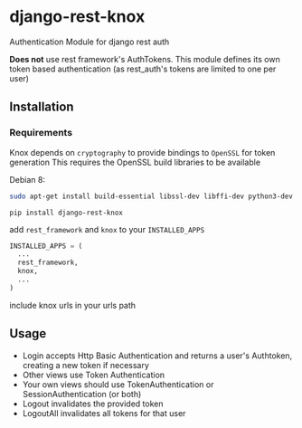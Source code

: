 # django-rest-knox
Authentication Module for django rest auth

**Does not** use rest framework's AuthTokens. This module defines its own
token based authentication (as rest_auth's tokens are limited to one per user)

## Installation

### Requirements

Knox depends on `cryptography` to provide bindings to `OpenSSL` for token generation
This requires the OpenSSL build libraries to be available

Debian 8:
```bash
sudo apt-get install build-essential libssl-dev libffi-dev python3-dev python-dev
```

```
pip install django-rest-knox
```

add `rest_framework` and `knox` to your `INSTALLED_APPS`

```python
INSTALLED_APPS = (
  ...
  rest_framework,
  knox,
  ...
)
```

include knox urls in your urls path

## Usage

- Login accepts Http Basic Authentication and returns a user's Authtoken,
  creating a new token if necessary
- Other views use Token Authentication
- Your own views should use TokenAuthentication or SessionAuthentication (or both)
- Logout invalidates the provided token
- LogoutAll invalidates all tokens for that user
